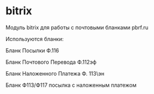 bitrix
======

Модуль bitrix для работы с почтовыми бланками pbrf.ru

Используются бланки:

Бланк Посылки Ф.116

Бланк Почтового Перевода Ф.112эф

Бланк Наложенного Платежа Ф. 113\эн

Бланк Ф113/Ф117 посылка с наложенным платежом
